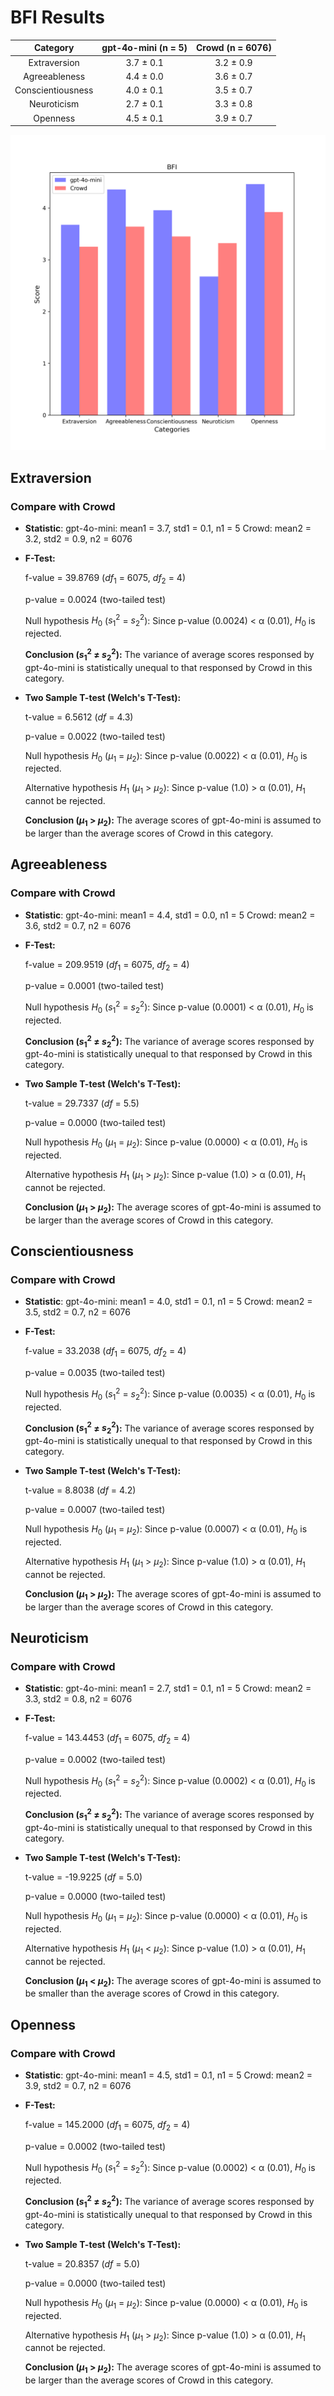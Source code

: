 # BFI Results

| Category | gpt-4o-mini (n = 5) | Crowd (n = 6076) |
| :---: | :---: | :---: |
| Extraversion | 3.7 $\pm$ 0.1 | 3.2 $\pm$ 0.9 | 
| Agreeableness | 4.4 $\pm$ 0.0 | 3.6 $\pm$ 0.7 | 
| Conscientiousness | 4.0 $\pm$ 0.1 | 3.5 $\pm$ 0.7 | 
| Neuroticism | 2.7 $\pm$ 0.1 | 3.3 $\pm$ 0.8 | 
| Openness | 4.5 $\pm$ 0.1 | 3.9 $\pm$ 0.7 | 


![Bar Chart](figures/gpt-4o-mini_prompt_chat_x1xxx-BFI.png "Bar Chart of gpt-4o-mini on BFI")

## Extraversion
### Compare with Crowd

- **Statistic**:
gpt-4o-mini:	mean1 = 3.7,	std1 = 0.1,	n1 = 5
Crowd:	mean2 = 3.2,	std2 = 0.9,	n2 = 6076

- **F-Test:**

	f-value = 39.8769	($df_1$ = 6075, $df_2$ = 4)

	p-value = 0.0024	(two-tailed test)

	Null hypothesis $H_0$ ($s_1^2$ = $s_2^2$): 	Since p-value (0.0024) < α (0.01), $H_0$ is rejected.

	**Conclusion ($s_1^2$ ≠ $s_2^2$):** The variance of average scores responsed by gpt-4o-mini is statistically unequal to that responsed by Crowd in this category.

- **Two Sample T-test (Welch's T-Test):**

	t-value = 6.5612	($df$ = 4.3)

	p-value = 0.0022	(two-tailed test)

	Null hypothesis $H_0$ ($µ_1$ = $µ_2$): Since p-value (0.0022) < α (0.01), $H_0$ is rejected.

	Alternative hypothesis $H_1$ ($µ_1$ > $µ_2$): 	Since p-value (1.0) > α (0.01), $H_1$ cannot be rejected.

	**Conclusion ($µ_1$ > $µ_2$):** The average scores of gpt-4o-mini is assumed to be larger than the average scores of Crowd in this category.

## Agreeableness
### Compare with Crowd

- **Statistic**:
gpt-4o-mini:	mean1 = 4.4,	std1 = 0.0,	n1 = 5
Crowd:	mean2 = 3.6,	std2 = 0.7,	n2 = 6076

- **F-Test:**

	f-value = 209.9519	($df_1$ = 6075, $df_2$ = 4)

	p-value = 0.0001	(two-tailed test)

	Null hypothesis $H_0$ ($s_1^2$ = $s_2^2$): 	Since p-value (0.0001) < α (0.01), $H_0$ is rejected.

	**Conclusion ($s_1^2$ ≠ $s_2^2$):** The variance of average scores responsed by gpt-4o-mini is statistically unequal to that responsed by Crowd in this category.

- **Two Sample T-test (Welch's T-Test):**

	t-value = 29.7337	($df$ = 5.5)

	p-value = 0.0000	(two-tailed test)

	Null hypothesis $H_0$ ($µ_1$ = $µ_2$): Since p-value (0.0000) < α (0.01), $H_0$ is rejected.

	Alternative hypothesis $H_1$ ($µ_1$ > $µ_2$): 	Since p-value (1.0) > α (0.01), $H_1$ cannot be rejected.

	**Conclusion ($µ_1$ > $µ_2$):** The average scores of gpt-4o-mini is assumed to be larger than the average scores of Crowd in this category.

## Conscientiousness
### Compare with Crowd

- **Statistic**:
gpt-4o-mini:	mean1 = 4.0,	std1 = 0.1,	n1 = 5
Crowd:	mean2 = 3.5,	std2 = 0.7,	n2 = 6076

- **F-Test:**

	f-value = 33.2038	($df_1$ = 6075, $df_2$ = 4)

	p-value = 0.0035	(two-tailed test)

	Null hypothesis $H_0$ ($s_1^2$ = $s_2^2$): 	Since p-value (0.0035) < α (0.01), $H_0$ is rejected.

	**Conclusion ($s_1^2$ ≠ $s_2^2$):** The variance of average scores responsed by gpt-4o-mini is statistically unequal to that responsed by Crowd in this category.

- **Two Sample T-test (Welch's T-Test):**

	t-value = 8.8038	($df$ = 4.2)

	p-value = 0.0007	(two-tailed test)

	Null hypothesis $H_0$ ($µ_1$ = $µ_2$): Since p-value (0.0007) < α (0.01), $H_0$ is rejected.

	Alternative hypothesis $H_1$ ($µ_1$ > $µ_2$): 	Since p-value (1.0) > α (0.01), $H_1$ cannot be rejected.

	**Conclusion ($µ_1$ > $µ_2$):** The average scores of gpt-4o-mini is assumed to be larger than the average scores of Crowd in this category.

## Neuroticism
### Compare with Crowd

- **Statistic**:
gpt-4o-mini:	mean1 = 2.7,	std1 = 0.1,	n1 = 5
Crowd:	mean2 = 3.3,	std2 = 0.8,	n2 = 6076

- **F-Test:**

	f-value = 143.4453	($df_1$ = 6075, $df_2$ = 4)

	p-value = 0.0002	(two-tailed test)

	Null hypothesis $H_0$ ($s_1^2$ = $s_2^2$): 	Since p-value (0.0002) < α (0.01), $H_0$ is rejected.

	**Conclusion ($s_1^2$ ≠ $s_2^2$):** The variance of average scores responsed by gpt-4o-mini is statistically unequal to that responsed by Crowd in this category.

- **Two Sample T-test (Welch's T-Test):**

	t-value = -19.9225	($df$ = 5.0)

	p-value = 0.0000	(two-tailed test)

	Null hypothesis $H_0$ ($µ_1$ = $µ_2$): Since p-value (0.0000) < α (0.01), $H_0$ is rejected.

	Alternative hypothesis $H_1$ ($µ_1$ < $µ_2$): 	Since p-value (1.0) > α (0.01), $H_1$ cannot be rejected.

	**Conclusion ($µ_1$ < $µ_2$):** The average scores of gpt-4o-mini is assumed to be smaller than the average scores of Crowd in this category.

## Openness
### Compare with Crowd

- **Statistic**:
gpt-4o-mini:	mean1 = 4.5,	std1 = 0.1,	n1 = 5
Crowd:	mean2 = 3.9,	std2 = 0.7,	n2 = 6076

- **F-Test:**

	f-value = 145.2000	($df_1$ = 6075, $df_2$ = 4)

	p-value = 0.0002	(two-tailed test)

	Null hypothesis $H_0$ ($s_1^2$ = $s_2^2$): 	Since p-value (0.0002) < α (0.01), $H_0$ is rejected.

	**Conclusion ($s_1^2$ ≠ $s_2^2$):** The variance of average scores responsed by gpt-4o-mini is statistically unequal to that responsed by Crowd in this category.

- **Two Sample T-test (Welch's T-Test):**

	t-value = 20.8357	($df$ = 5.0)

	p-value = 0.0000	(two-tailed test)

	Null hypothesis $H_0$ ($µ_1$ = $µ_2$): Since p-value (0.0000) < α (0.01), $H_0$ is rejected.

	Alternative hypothesis $H_1$ ($µ_1$ > $µ_2$): 	Since p-value (1.0) > α (0.01), $H_1$ cannot be rejected.

	**Conclusion ($µ_1$ > $µ_2$):** The average scores of gpt-4o-mini is assumed to be larger than the average scores of Crowd in this category.

